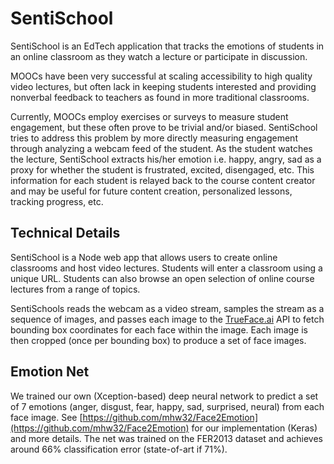 # SentiSchool

SentiSchool is an EdTech application that tracks the emotions of students in an online classroom as they watch a lecture or participate in discussion.

MOOCs have been very successful at scaling accessibility to high quality video lectures, but often lack in keeping students interested and providing nonverbal feedback to teachers as found in more traditional classrooms.

Currently, MOOCs employ exercises or surveys to measure student engagement, but these often prove to be trivial and/or biased. SentiSchool tries to address this problem by more directly measuring engagement through analyzing a webcam feed of the student. As the student watches the lecture, SentiSchool extracts his/her emotion i.e. happy, angry, sad as a proxy for whether the student is frustrated, excited, disengaged, etc. This information for each student is relayed back to the course content creator and may be useful for future content creation, personalized lessons, tracking progress, etc.

## Technical Details

SentiSchool is a Node web app that allows users to create online classrooms and host video lectures. Students will enter a classroom using a unique URL. Students can also browse an open selection of online course lectures from a range of topics.

SentiSchools reads the webcam as a video stream, samples the stream as a sequence of images, and passes each image to the [TrueFace.ai](http://trueface.ai/) API to fetch bounding box coordinates for each face within the image. Each image is then cropped (once per bounding box) to produce a set of face images.

## Emotion Net

We trained our own (Xception-based) deep neural network to predict a set of 7 emotions (anger, disgust, fear, happy, sad, surprised, neural) from each face image. See [https://github.com/mhw32/Face2Emotion](https://github.com/mhw32/Face2Emotion) for our implementation (Keras) and more details. The net was trained on the FER2013 dataset and achieves around 66% classification error (state-of-art if 71%).